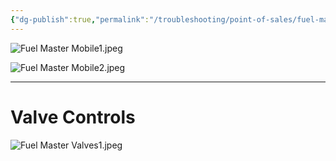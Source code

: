 ```yaml
---
{"dg-publish":true,"permalink":"/troubleshooting/point-of-sales/fuel-master/mobile-mounted/"}
---
```



![Fuel Master Mobile1.jpeg](/img/user/Assets/Images/Fuel%20Master%20Mobile1.jpeg)

![Fuel Master Mobile2.jpeg](/img/user/Assets/Images/Fuel%20Master%20Mobile2.jpeg)

---
# Valve Controls

![Fuel Master Valves1.jpeg](/img/user/Assets/Images/Fuel%20Master%20Valves1.jpeg)


